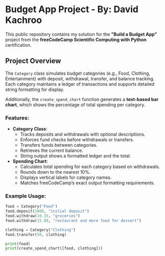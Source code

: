# Budget App Project - By: David Kachroo

This public repository contains my solution for the **"Build a Budget App"** project from the **freeCodeCamp Scientific Computing with Python** certification.

## Project Overview
The `Category` class simulates budget categories (e.g., Food, Clothing, Entertainment) with deposit, withdrawal, transfer, and balance tracking. Each category maintains a ledger of transactions and supports detailed string formatting for display.

Additionally, the `create_spend_chart` function generates a **text-based bar chart**, which shows the percentage of total spending per category.

### Features:
- **Category Class**:
  - Tracks deposits and withdrawals with optional descriptions.
  - Enforces fund checks before withdrawals or transfers.
  - Transfers funds between categories.
  - Retrieves the current balance.
  - String output shows a formatted ledger and the total.
- **Spending Chart**:
  - Calculates total spending for each category based on withdrawals.
  - Rounds down to the nearest 10%.
  - Displays vertical labels for category names.
  - Matches freeCodeCamp’s exact output formatting requirements.

### Example Usage:
```python
food = Category("Food")
food.deposit(1000, "initial deposit")
food.withdraw(10.15, "groceries")
food.withdraw(15.89, "restaurant and more food for dessert")

clothing = Category("Clothing")
food.transfer(50, clothing)

print(food)
print(create_spend_chart([food, clothing]))
